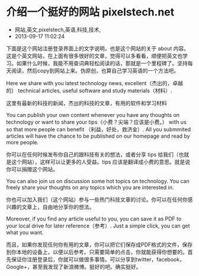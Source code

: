 # 介绍一个挺好的网站 pixelstech.net
- 网站,英文,pixelstech,英语,科技,技术,
- 2013-09-17 11:02:24


<p>下面是这个网站注册登录界面上的文字说明，也是这个网站的关于 about 内容。这是个英文网站，在上面有很多很好的文章，觉得可以多看看，顺便把英文也学习。如果什么时候，我能不用查词典轻松阅读的话，那就是一个里程碑了。坚持每天阅读，然后copy到网站上来。伪原创，也算自己学习英语的一个方法吧。</p>

<p>Here we share with you latest technology news, excellent（杰出的，卓越的） technical articles, useful software and study materials（材料）.</p>
<p>这里有最新的科技的新闻，杰出的科技的文章，有用的软件和学习材料</p>
<p>You can publish your own content whenever you have any thoughts on technology or want to share your tips（小费？尖端？应该是小费。） with us so that more people can benefit （利益，好处，救济金）. All you submmited articles will have the chance to be published on our homepage and read by more people.</p>
<p>你可以在任何时候发布你自己的跟科技有关的想法，或者分享 tips 给我们（也就是这个网站），这样可以让更多的人受益。tips 应该是翻译成小费的意思。就是说你可以捐赠这个网站。</p>
<p>You can also join us on discussion some hot topics on technology. You can freely share your thoughts on any topics which you are interested in.</p>
<p>你也可以加入我们（这个网站）参与一些热门科技文章的讨论。你可以在任何你感兴趣的文章上，自由地分享你的想法。</p>
<p>Moreover, if you find any article useful to you, you can save it as PDF to your local drive for later reference（参考）. Just a simple click, you can get what you want.</p>
<p>而且，如果你发现任何你有用的文章，你可以把它们保存成PDF格式的文件，保存到你本地的设备上，以便以后参考。只需要简单的点击，你就能获得你想要的。首先保证你注册登录后，你就可以做很多事情。可以分享到twitter，facebook，Google+，甚至我发现了新浪微博。挺好的吧。确实挺好。</p>
